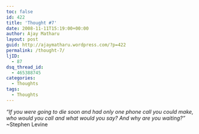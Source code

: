 ```yaml
---
toc: false
id: 422
title: 'Thought #7'
date: 2008-11-11T15:19:00+00:00
author: Ajay Matharu
layout: post
guid: http://ajaymatharu.wordpress.com/?p=422
permalink: /thought-7/
ljID:
  - 87
dsq_thread_id:
  - 465388745
categories:
  - Thoughts
tags:
  - Thoughts
---
```

_&#8220;If you were going to die soon and had only one phone call you could make, who would you call and what would you say? And why are you waiting?&#8221;_ ~Stephen Levine
